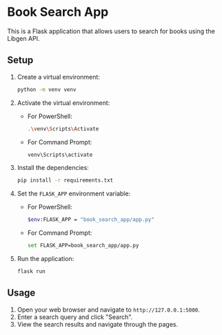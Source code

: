 # Book Search App

This is a Flask application that allows users to search for books using the Libgen API.

## Setup

1. Create a virtual environment:
    ```sh
    python -m venv venv
    ```

2. Activate the virtual environment:
    - For PowerShell:
        ```sh
        .\venv\Scripts\Activate
        ```
    - For Command Prompt:
        ```sh
        venv\Scripts\activate
        ```

3. Install the dependencies:
    ```sh
    pip install -r requirements.txt
    ```

4. Set the `FLASK_APP` environment variable:
    - For PowerShell:
        ```sh
        $env:FLASK_APP = "book_search_app/app.py"
        ```
    - For Command Prompt:
        ```sh
        set FLASK_APP=book_search_app/app.py
        ```

5. Run the application:
    ```sh
    flask run
    ```

## Usage

1. Open your web browser and navigate to `http://127.0.0.1:5000`.
2. Enter a search query and click "Search".
3. View the search results and navigate through the pages.